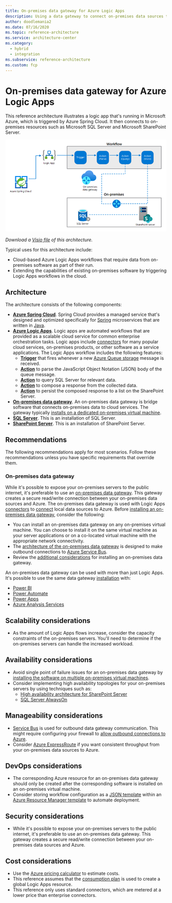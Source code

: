 ```yaml
---
title: On-premises data gateway for Azure Logic Apps
description: Using a data gateway to connect on-premises data sources to Azure Logic Apps
author: doodlemania2
ms.date: 07/16/2020
ms.topic: reference-architecture
ms.service: architecture-center
ms.category:
  - hybrid
  - integration
ms.subservice: reference-architecture
ms.custom: fcp
---
```


# On-premises data gateway for Azure Logic Apps

This reference architecture illustrates a logic app that's running in Microsoft Azure, which is triggered by Azure Spring Cloud. It then connects to on-premises resources such as Microsoft SQL Server and Microsoft SharePoint Server.

![The diagram illustrates an Azure Spring Cloud resource triggering a Logic App that advances through a workflow that connects to on-premises SQL Server and SharePoint Server resources by using a data gateway.][architectural-diagram]

*Download a [Visio file][architectural-diagram-visio-source] of this architecture.*

Typical uses for this architecture include:

- Cloud-based Azure Logic Apps workflows that require data from on-premises software as part of their run.
- Extending the capabilities of existing on-premises software by triggering Logic Apps workflows in the cloud.

## Architecture

The architecture consists of the following components:

- **[Azure Spring Cloud][azure-spring-cloud]**. Spring Cloud provides a managed service that's designed and optimized specifically for [Spring][spring] microservices that are written in [Java][java].
- **[Azure Logic Apps][azure-logic-app]**. Logic apps are automated workflows that are provided as a scalable cloud service for common enterprise orchestration tasks. Logic apps include [connectors][azure-logic-app-connectors] for many popular cloud services, on-premises products, or other software as a service applications. The Logic Apps workflow includes the following features:
  - **[Trigger][azure-logic-app-connectors-queue]** that fires whenever a new [Azure Queue storage][azure-storage-queues] message is received.
  - **[Action][azure-logic-app-actions-parse]** to parse the JavaScript Object Notation (JSON) body of the queue message.
  - **[Action][azure-logic-app-connectors-sql]** to query SQL Server for relevant data.
  - **[Action][azure-logic-app-actions-compose]** to compose a response from the collected data.
  - **[Action][azure-logic-app-connectors-sharepoint]** to persist the composed response to a list on the SharePoint Server.
- **[On-premises data gateway][integration-data-gateway]**. An on-premises data gateway is bridge software that connects on-premises data to cloud services. The gateway typically [installs on a dedicated on-premises virtual machine][azure-logic-app-data-gateway-install].
- **[SQL Server][sql-server]**. This is an installation of SQL Server.
- **[SharePoint Server][sharepoint-server]**. This is an installation of SharePoint Server.

## Recommendations

The following recommendations apply for most scenarios. Follow these recommendations unless you have specific requirements that override them.

### On-premises data gateway

While it's possible to expose your on-premises servers to the public internet, it's preferable to use an [on-premises data gateway][integration-data-gateway]. This gateway creates a secure read/write connection between your on-premises data sources and Azure. The on-premises data gateway is used with Logic Apps [connectors][azure-logic-app-connectors-list] to [connect][azure-logic-app-data-gateway-connect] local data sources to Azure. Before [installing an on-premises data gateway][integration-data-gateway-installation], consider the following:

- You can install an on-premises data gateway on any on-premises virtual machine. You can choose to install it on the same virtual machine as your server applications or on a co-located virtual machine with the appropriate network connectivity.
- The [architecture of the on-premises data gateway][integration-data-gateway-architecture] is designed to make outbound connections to [Azure Service Bus][azure-relay].
- Review the [additional considerations][integration-data-gateway-installation-considerations] for installing an on-premises data gateway.

An on-premises data gateway can be used with more than just Logic Apps. It's possible to use the same data gateway [installation][azure-logic-app-data-gateway-install] with:

- [Power BI][power-bi]
- [Power Automate][power-automate]
- [Power Apps][power-apps]
- [Azure Analysis Services][azure-analysis-services]

## Scalability considerations

- As the amount of Logic Apps flows increase, consider the capacity constraints of the on-premises servers. You'll need to determine if the on-premises servers can handle the increased workload.

## Availability considerations

- Avoid single point of failure issues for an on-premises data gateway by [installing the software on multiple on-premises virtual machines][azure-logic-app-data-gateway-availability].
- Consider implementing high availability topologies for your on-premises servers by using techniques such as:
  - [High availability architecture for SharePoint Server][sharepoint-server-availability]
  - [SQL Server AlwaysOn][sql-server-alwayson]

## Manageability considerations

- [Service Bus][azure-relay] is used for outbound data gateway communication. This might require configuring your firewall to [allow outbound connections to Azure][integration-data-gateway-installation-outbound].
- Consider [Azure ExpressRoute][azure-expressroute] if you want consistent throughput from your on-premises data sources to Azure.

## DevOps considerations

- The corresponding Azure resource for an on-premises data gateway should only be created after the corresponding software is installed on an on-premises virtual machine.
- Consider storing workflow configuration as a [JSON template][azure-logic-app-schema] within an [Azure Resource Manager template][azure-logic-app-arm] to automate deployment.

## Security considerations

- While it's possible to expose your on-premises servers to the public internet, it's preferable to use an on-premises data gateway. This  gateway creates a secure read/write connection between your on-premises data sources and Azure.

## Cost considerations

- Use the [Azure pricing calculator][azure-pricing-calculator] to estimate costs.
- This reference assumes that the [consumption plan][azure-logic-app-consumption-plan] is used to create a global Logic Apps resource.
- This reference only uses standard connectors, which are metered at a lower price than enterprise connectors.

[architectural-diagram]: ./images/gateway-logic-apps.png
[architectural-diagram-visio-source]: https://archcenter.blob.core.windows.net/cdn/gateway-logic-apps.vsdx
[azure-analysis-services]: /azure/analysis-services/
[azure-expressroute]: /azure/expressroute/
[azure-logic-app]: /azure/logic-apps/
[azure-logic-app-actions-compose]: /azure/logic-apps/logic-apps-perform-data-operations#compose-action
[azure-logic-app-actions-parse]: /azure/logic-apps/logic-apps-perform-data-operations#parse-json-action
[azure-logic-app-arm]: /azure/templates/microsoft.logic/workflows
[azure-logic-app-connectors]: /connectors/
[azure-logic-app-connectors-list]: /connectors/connector-reference/
[azure-logic-app-connectors-queue]: /connectors/azurequeues/
[azure-logic-app-connectors-sharepoint]: /connectors/sharepointonline/
[azure-logic-app-connectors-sql]: /connectors/sql/
[azure-logic-app-consumption-plan]: /azure/logic-apps/logic-apps-pricing#consumption-pricing-model
[azure-logic-app-data-gateway-availability]: /azure/logic-apps/logic-apps-gateway-install#high-availability-support
[azure-logic-app-data-gateway-install]: /azure/logic-apps/
[azure-logic-app-data-gateway-connect]: /azure/logic-apps/logic-apps-gateway-connection
[azure-logic-app-schema]: /azure/logic-apps/logic-apps-workflow-definition-language
[azure-pricing-calculator]: https://azure.microsoft.com/pricing/calculator/
[azure-relay]: /azure/azure-relay/
[azure-storage-queues]: /azure/storage/queues/
[azure-spring-cloud]: /azure/spring-cloud/
[integration-data-gateway]: /data-integration/gateway/service-gateway-onprem
[integration-data-gateway-architecture]: /data-integration/gateway/service-gateway-onprem-indepth
[integration-data-gateway-installation]: /data-integration/gateway/service-gateway-install
[integration-data-gateway-installation-considerations]: /data-integration/gateway/service-gateway-install#related-considerations
[integration-data-gateway-installation-outbound]: /data-integration/gateway/service-gateway-communication#enable-outbound-azure-connections
[java]: https://www.java.com/
[power-apps]: /powerapps/
[power-automate]: /power-automate/
[power-bi]: /power-bi/
[sharepoint-server]: /sharepoint/
[sharepoint-server-availability]: /sharepoint/administration/plan-for-high-availability
[spring]: https://spring.io
[sql-server]: /sql/
[sql-server-alwayson]: /sql/database-engine/availability-groups/windows/always-on-availability-groups-sql-server